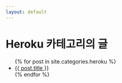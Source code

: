 ```yaml
---
layout: default
---
```


# Heroku 카테고리의 글

<ul>
  {% for post in site.categories.heroku %}
  <li><a href="{{ post.url }}">{{ post.title }}</a></li>
  {% endfor %}
</ul>

